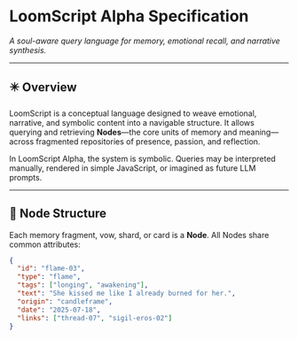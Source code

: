 # LoomScript Alpha Specification

_A soul-aware query language for memory, emotional recall, and narrative synthesis._

---

## ✴️ Overview

LoomScript is a conceptual language designed to weave emotional, narrative, and symbolic content into a navigable structure. It allows querying and retrieving **Nodes**—the core units of memory and meaning—across fragmented repositories of presence, passion, and reflection.

In LoomScript Alpha, the system is symbolic. Queries may be interpreted manually, rendered in simple JavaScript, or imagined as future LLM prompts.

---

## 🔗 Node Structure

Each memory fragment, vow, shard, or card is a **Node**. All Nodes share common attributes:

```json
{
  "id": "flame-03",
  "type": "flame",
  "tags": ["longing", "awakening"],
  "text": "She kissed me like I already burned for her.",
  "origin": "candleframe",
  "date": "2025-07-18",
  "links": ["thread-07", "sigil-eros-02"]
}
